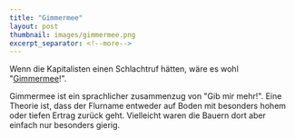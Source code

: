 ```yaml
---
title: "Gimmermee"
layout: post
thumbnail: images/gimmermee.png
excerpt_separator: <!--more-->
---
```


Wenn die Kapitalisten einen Schlachtruf hätten, wäre es wohl "[Gimmermee](https://s.geo.admin.ch/9e196ee389)!".

Gimmermee ist ein sprachlicher zusammenzug von "Gib mir mehr!". Eine Theorie ist, dass der Flurname entweder auf Boden mit besonders hohem oder tiefen Ertrag zurück geht. Vielleicht waren die Bauern dort aber einfach nur besonders gierig.
<!--more-->